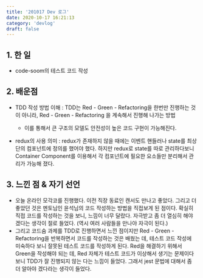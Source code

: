 ```yaml
---
title: '201017 Dev 로그'
date: 2020-10-17 16:21:13
category: 'devlog'
draft: false
---
```


## 1. 한 일
- code-soom의 테스트 코드 작성

## 2. 배운점

- TDD 작성 방법 이해 : TDD는 Red - Green - Refactoring을 한번만 진행하는 것이 아니라, Red - Green - Refactoring 을 계속해서 진행해 나가는 방법
  - 이를 통해서 큰 구조의 모델도 안전성이 높은 코드 구현이 가능해진다.

- redux의 사용 의미 : redux가 존재하지 않을 때에는 이벤트 핸들러나 state를 최상단의 컴포넌트에 정의를 했어야 했다. 하지만 redux로 state를 따로 관리하다보니 Container Component를 이용해서 각 컴포넌트에 필요한 요소들만 분리해서 관리가 가능해 졌다.

## 3. 느낀 점 & 자기 선언

- 오늘 온라인 모각코를 진행했다. 이전 직장 동료인 캔서도 만나고 좋았다. 그리고 더 좋았던 것은 멘토님인 윤석님의 코드 작성하는 방법을 직접보게 된 점이다. 확실히 직접 코드를 작성하는 것을 보니, 느낌이 너무 달랐다. 자극받고 좀 더 열심히 해야 겠다는 생각이 절로 들었다. (역시 여러 사람들을 만나야 자극이 된다.)
- 그리고 코드숨 과제를 TDD로 진행하면서 느낀 점이지만 Red - Green - Refactoring을 반복하면서 코드를 작성하는 것은 배웠는 데, 테스트 코드 작성에 미숙하다 보니 잘못된 테스트 코드를 작성하게 된다. Red을 해결하기 위해서 Green을 작성해야 되는 데, Red 자체가 테스트 코드가 이상해서 생기는 문제이다 보니 TDD가 잘 진행되지 않는 다는 느낌이 들었다. 그래서 jest 문법에 대해서 좀 더 알아야 겠다라는 생각이 들었다.
